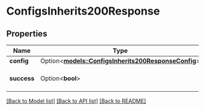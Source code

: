 # ConfigsInherits200Response

## Properties

Name | Type | Description | Notes
------------ | ------------- | ------------- | -------------
**config** | Option<[**models::ConfigsInherits200ResponseConfig**](configs_inherits_200_response_config.md)> |  | [optional]
**success** | Option<**bool**> |  | [optional][default to true]

[[Back to Model list]](../README.md#documentation-for-models) [[Back to API list]](../README.md#documentation-for-api-endpoints) [[Back to README]](../README.md)


